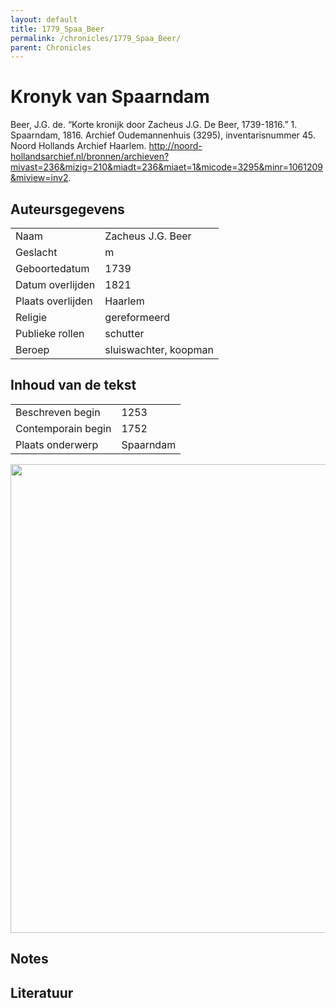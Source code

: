 ```yaml
---
layout: default
title: 1779_Spaa_Beer
permalink: /chronicles/1779_Spaa_Beer/
parent: Chronicles
--- 
```



# Kronyk van Spaarndam 

Beer, J.G. de. “Korte kronijk door Zacheus J.G. De Beer, 1739-1816.” 1. Spaarndam, 1816. Archief Oudemannenhuis (3295), inventarisnummer 45. Noord Hollands Archief Haarlem. http://noord-hollandsarchief.nl/bronnen/archieven?mivast=236&mizig=210&miadt=236&miaet=1&micode=3295&minr=1061209&miview=inv2. 

## Auteursgegevens 

| | | 
| --------------- | --------------- | 
| Naam | Zacheus J.G. Beer | 
| Geslacht | m | 
 | Geboortedatum | 1739 | 
| Datum overlijden | 1821 | 
| Plaats overlijden | Haarlem | 
| Religie | gereformeerd | 
| Publieke rollen | schutter | 
| Beroep | sluiswachter, koopman | 

## Inhoud van de tekst 

| | | 
| --------------- | --------------- | 
| Beschreven begin | 1253 | 
| Contemporain begin | 1752 | 
| Plaats onderwerp | Spaarndam | 

[<img src="..\..\barplots_chronicles\1779_Spaa_Beer.jpg" width="750"/>](..\..\barplots_chronicles\1779_Spaa_Beer.jpg) 

## Notes 

## Literatuur 

